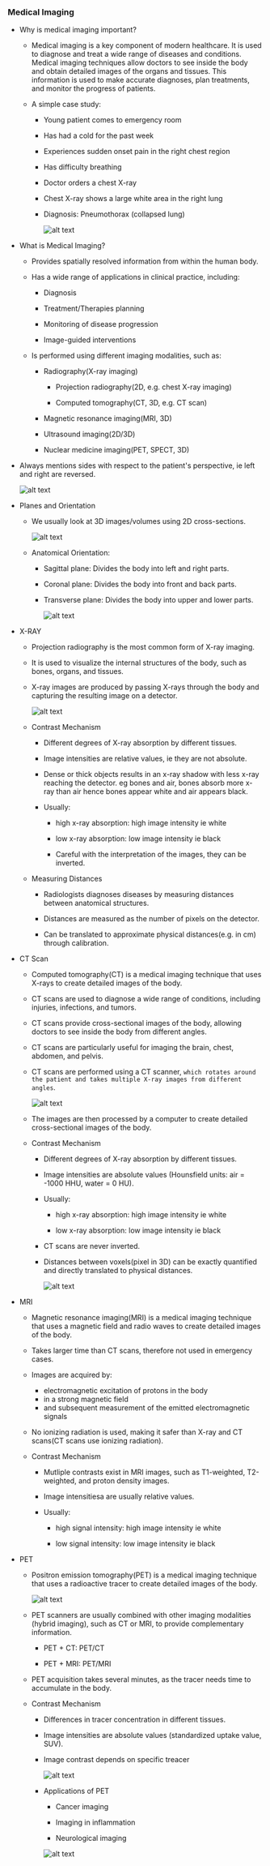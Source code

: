 ### Medical Imaging

- Why is medical imaging important?

    - Medical imaging is a key component of modern healthcare. It is used to diagnose and treat a wide range of diseases and conditions. Medical imaging techniques allow doctors to see inside the body and obtain detailed images of the organs and tissues. This information is used to make accurate diagnoses, plan treatments, and monitor the progress of patients.

    - A simple case study:

        - Young patient comes to emergency room

        - Has had a cold for the past week

        - Experiences sudden onset pain in the right chest region

        - Has difficulty breathing

        - Doctor orders a chest X-ray

        - Chest X-ray shows a large white area in the right lung

        - Diagnosis: Pneumothorax (collapsed lung)

            ![alt text](image.png)

- What is Medical Imaging?

    - Provides spatially resolved information from within the human body.

    - Has a wide range of applications in clinical practice, including:

        - Diagnosis

        - Treatment/Therapies planning

        - Monitoring of disease progression

        - Image-guided interventions

    - Is performed using different imaging modalities, such as:

        - Radiography(X-ray imaging)

            - Projection radiography(2D, e.g. chest X-ray imaging)

            - Computed tomography(CT, 3D, e.g. CT scan)

        - Magnetic resonance imaging(MRI, 3D)

        - Ultrasound imaging(2D/3D)

        - Nuclear medicine imaging(PET, SPECT, 3D) 

- Always mentions sides with respect to the patient's perspective, ie left and right are reversed.

    ![alt text](image-1.png)

- Planes and Orientation

    - We usually look at 3D images/volumes using 2D cross-sections.

        ![alt text](image-2.png)

    - Anatomical Orientation:

        - Sagittal plane: Divides the body into left and right parts.

        - Coronal plane: Divides the body into front and back parts.

        - Transverse plane: Divides the body into upper and lower parts.

            ![alt text](image-3.png)

- X-RAY

    - Projection radiography is the most common form of X-ray imaging.

    - It is used to visualize the internal structures of the body, such as bones, organs, and tissues.

    - X-ray images are produced by passing X-rays through the body and capturing the resulting image on a detector.

        ![alt text](image-4.png)

    - Contrast Mechanism

        - Different degrees of X-ray absorption by different tissues.

        - Image intensities are relative values, ie they are not absolute.

        - Dense or thick objects results in an x-ray shadow with less x-ray reaching the detector. eg bones and air, bones absorb more x-ray than air hence bones appear white and air appears black.

        - Usually:

            - high x-ray absorption: high image intensity ie white

            - low x-ray absorption: low image intensity ie black

            - Careful with the interpretation of the images, they can be inverted.

    - Measuring Distances

        - Radiologists diagnoses diseases by measuring distances between anatomical structures.

        - Distances are measured as the number of pixels on the detector.

        - Can be translated to approximate physical distances(e.g. in cm) through calibration.

- CT Scan

    - Computed tomography(CT) is a medical imaging technique that uses X-rays to create detailed images of the body.

    - CT scans are used to diagnose a wide range of conditions, including injuries, infections, and tumors.

    - CT scans provide cross-sectional images of the body, allowing doctors to see inside the body from different angles.

    - CT scans are particularly useful for imaging the brain, chest, abdomen, and pelvis.

    - CT scans are performed using a CT scanner, `which rotates around the patient and takes multiple X-ray images from different angles`.

        ![alt text](image-5.png)

    - The images are then processed by a computer to create detailed cross-sectional images of the body.

    - Contrast Mechanism

        - Different degrees of X-ray absorption by different tissues.

        - Image intensities are absolute values (Hounsfield units: air = -1000 HHU, water = 0 HU).

        - Usually:

            - high x-ray absorption: high image intensity ie white

            - low x-ray absorption: low image intensity ie black

        - CT scans are never inverted.

        - Distances between voxels(pixel in 3D) can be exactly quantified and directly translated to physical distances.

            ![alt text](image-6.png)


- MRI

    - Magnetic resonance imaging(MRI) is a medical imaging technique that uses a magnetic field and radio waves to create detailed images of the body.

    - Takes larger time than CT scans, therefore not used in emergency cases.

    - Images are acquired by:

        - electromagnetic excitation of protons in the body
        - in a strong magnetic field
        - and subsequent measurement of the emitted electromagnetic signals

    - No ionizing radiation is used, making it safer than X-ray and CT scans(CT scans use ionizing radiation).

    - Contrast Mechanism

        - Mutliple contrasts exist in MRI images, such as T1-weighted, T2-weighted, and proton density images.

        - Image intensitiesa are usually relative values.

        - Usually:

            - high signal intensity: high image intensity ie white

            - low signal intensity: low image intensity ie black


- PET

    - Positron emission tomography(PET) is a medical imaging technique that uses a radioactive tracer to create detailed images of the body.

        ![alt text](image-7.png)

    - PET scanners are usually combined with other imaging modalities (hybrid imaging), such as CT or MRI, to provide complementary information.

        - PET + CT: PET/CT

        - PET + MRI: PET/MRI

    - PET acquisition takes several minutes, as the tracer needs time to accumulate in the body.

    - Contrast Mechanism

        - Differences in tracer concentration in different tissues.

        - Image intensities are absolute values (standardized uptake value, SUV).

        - Image contrast depends on specific treacer

            ![alt text](image-8.png)

        - Applications of PET

            - Cancer imaging

            - Imaging in inflammation

            - Neurological imaging

            ![alt text](image-9.png)